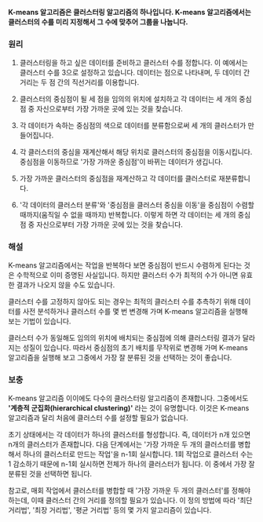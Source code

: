 #### K-means 알고리즘은 클러스터링 알고리즘의 하나입니다. K-means 알고리즘에서는 클러스터의 수를 미리 지정해서 그 수에 맞추어 그룹을 나눕니다.

### 원리

1. 클러스터링을 하고 싶은 데이터를 준비하고 클러스터 수를 정합니다. 이 예에서는 클러스터 수를 3으로 설정하고 있습니다. 데이터는 점으로 나타내며, 두 데이터 간 거리는 두 점 간의 직선거리를 이용합니다.

2. 클러스터의 중심점이 될 세 점을 임의의 위치에 설치하고 각 데이터는 세 개의 중심점 중 자신으로부터 가장 가까운 곳에 있는 것을 찾습니다.

3. 각 데이터가 속하는 중심점의 색으로 데이터를 분류함으로써 세 개의 클러스터가 만들어집니다.

4. 각 클러스터의 중심을 재계산해서 해당 위치로 클러스터의 중심점을 이동시킵니다. 중심점을 이동하므로 '가장 가까운 중심점'이 바뀌는 데이터가 생깁니다.

5. 가장 가까운 클러스터의 중심점을 재계산하고 각 데이터를 클러스터로 재분류합니다.

6. '각 데이터의 클러스터 분류'와 '중심점을 클러스터 중심을 이동'을 중심점이 수렴할 때까지(움직일 수 없을 때까지) 반복합니다.
이렇게 하면 각 데이터는 세 개의 중심점 중 자신으로부터 가장 가까운 곳에 있는 것을 찾습니다.

### 해설

K-means 알고리즘에서는 작업을 반복하다 보면 중심점이 반드시 수렴하게 된다는 것은 수학적으로 이미 증명된 사실입니다.
하지만 클러스터 수가 최적의 수가 아니면 유효한 결과가 나오지 않을 수도 있습니다.

클러스터 수를 고정하지 않아도 되는 경우는 최적의 클러스터 수를 추측하기 위해 데이터를 사전 분석하거나 클러스터 수를 몇 번 변경해 가며 K-means 알고리즘을 실행해 보는 기법이 있습니다.

클러스터 수가 동일해도 임의의 위치에 배치되는 중심점에 의해 클러스터링 결과가 달라지는 성질이 있습니다. 따라서 중심점의 초기 배치를 무작위로 변경해 가며 K-means 알고리즘을 실행해
보고 그중에서 가장 잘 분류된 것을 선택하는 것이 좋습니다.

### 보충

K-means 알고리즘 이이에도 다수의 클러스터링 알고리즘이 존재합니다. 그중에서도 **'계층적 군집화(hierarchical clustering)'** 라는 것이 유명합니다. 이것은 K-means 알고리즘과 달리
처음에 클러스터 수를 설정할 필요가 없습니다.

초기 상태에서는 각 데이터가 하나의 클러스터를 형성합니다. 즉, 데이터가 n개 있으면 n개의 클러스터가 존재합니다. 다음 단계에서는 '가장 가까운 두 개의 클러스터를 병합해서 하나의 클러스터로 만드는 작업'을
n-1회 실시합니다. 1회 작업으로 클러스터 수는 1 감소하기 때문에 n-1회 실시하면 전체가 하나의 클러스터가 됩니다. 이 중에서 가장 잘 분류된 것을 선택하면 됩니다.

참고로, 매회 작업에서 클러스터를 병합할 때 '가장 가까운 두 개의 클러스터'를 정해야 하는데, 이때 클러스터 간의 거리를 정의할 필요가 있습니다. 이 정의 방법에 따라 '최단 거리법', '최장 거리법', '평균 거리법' 등의 몇 가지 알고리즘이 있습니다.
